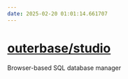 ```yaml
---
date: 2025-02-20 01:01:14.661707
---
```


# [outerbase/studio](https://github.com/outerbase/studio)

Browser-based SQL database manager